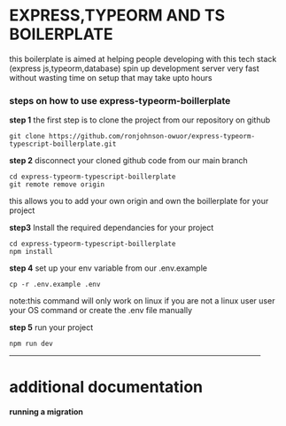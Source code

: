 <h1>EXPRESS,TYPEORM AND TS BOILERPLATE</h1>
this boilerplate is aimed at helping people developing with this tech stack (express js,typeorm,database) spin up development server very fast without wasting time on setup that may take upto hours

### steps on how to use express-typeorm-boillerplate 

**step 1** 
the first step is to clone the project from our repository on github

```
git clone https://github.com/ronjohnson-owuor/express-typeorm-typescript-boillerplate.git
```
**step 2** 
disconnect your cloned github code from our main branch

```
cd express-typeorm-typescript-boillerplate
git remote remove origin
```
this allows you to add your own origin and own the boillerplate for your project

**step3**
Install the required dependancies for your project

```
cd express-typeorm-typescript-boillerplate
npm install
```

**step 4**
set up your env variable from our .env.example
```
cp -r .env.example .env
```
note:this command will only work on linux if you are not a linux user user your OS command or create the .env file manually

**step 5**
run your project

```
npm run dev 
```

<hr width="90%">

# additional documentation


**running a migration**